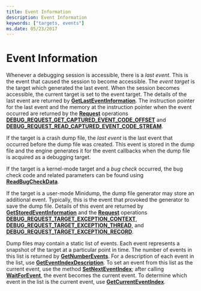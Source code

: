 ```yaml
---
title: Event Information
description: Event Information
keywords: ["targets, events"]
ms.date: 05/23/2017
---
```


# Event Information


Whenever a debugging session is accessible, there is a *last event*. This is the event that caused the session to become accessible. The *event target* is the target which generated the last event. When the session becomes accessible, the current target is set to the event target. The details of the last event are returned by [**GetLastEventInformation**](/windows-hardware/drivers/ddi/dbgeng/nf-dbgeng-idebugcontrol3-getlasteventinformation). The instruction pointer for the last event and the memory at the instruction pointer when the event occurred are returned by the [**Request**](/windows-hardware/drivers/ddi/dbgeng/nf-dbgeng-idebugadvanced3-request) operations [**DEBUG\_REQUEST\_GET\_CAPTURED\_EVENT\_CODE\_OFFSET**](./debug-request-get-captured-event-code-offset.md) and [**DEBUG\_REQUEST\_READ\_CAPTURED\_EVENT\_CODE\_STREAM**](./debug-request-read-captured-event-code-stream.md).

If the target is a crash dump file, the *last event* is the last event that occurred before the dump file was created. This event is stored in the dump file and the engine generates it for the event callbacks when the dump file is acquired as a debugging target.

If the target is a kernel-mode target and a *bug check* occurred, the bug check code and related parameters can be found using [**ReadBugCheckData**](/windows-hardware/drivers/ddi/dbgeng/nf-dbgeng-idebugcontrol3-readbugcheckdata).

If the target is a user-mode Minidump, the dump file generator may store an additional event. Typically, this is the event that provoked the generator to save the dump file. Details of this event are returned by [**GetStoredEventInformation**](/windows-hardware/drivers/ddi/dbgeng/nf-dbgeng-idebugcontrol4-getstoredeventinformation) and the [**Request**](/windows-hardware/drivers/ddi/dbgeng/nf-dbgeng-idebugadvanced3-request) operations [**DEBUG\_REQUEST\_TARGET\_EXCEPTION\_CONTEXT**](./debug-request-target-exception-context.md), [**DEBUG\_REQUEST\_TARGET\_EXCEPTION\_THREAD**](./debug-request-target-exception-thread.md), and [**DEBUG\_REQUEST\_TARGET\_EXCEPTION\_RECORD**](./debug-request-target-exception-record.md).

Dump files may contain a static list of events. Each event represents a snapshot of the target at a particular point in time. The number of events in this list is returned by [**GetNumberEvents**](/windows-hardware/drivers/ddi/dbgeng/nf-dbgeng-idebugcontrol3-getnumberevents). For a description of each event in the list, use [**GetEventIndexDescription**](/windows-hardware/drivers/ddi/dbgeng/nf-dbgeng-idebugcontrol3-geteventindexdescription). To set an event from this list as the current event, use the method [**SetNextEventIndex**](/windows-hardware/drivers/ddi/dbgeng/nf-dbgeng-idebugcontrol3-setnexteventindex); after calling [**WaitForEvent**](/windows-hardware/drivers/ddi/dbgeng/nf-dbgeng-idebugcontrol3-waitforevent), the event becomes the current event. To determine which event in the list is the current event, use [**GetCurrentEventIndex**](/windows-hardware/drivers/ddi/dbgeng/nf-dbgeng-idebugcontrol3-getcurrenteventindex).

 


